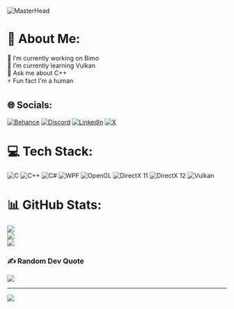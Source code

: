 ![MasterHead](https://media.licdn.com/dms/image/D5612AQHmfXu03WIBhA/article-cover_image-shrink_720_1280/0/1689012633580?e=2147483647&v=beta&t=tLTJ7NRLZEh7NzJTurK5kVFyZuhqvEo_QRXMfZEilPs)
# 💫 About Me:
🔭 I’m currently working on Bimo<br>🌱 I’m currently learning Vulkan<br>💬 Ask me about C++<br>⚡ Fun fact I'm a human


## 🌐 Socials:
[![Behance](https://img.shields.io/badge/Behance-1769ff?logo=behance&logoColor=white)](https://behance.net/Marcheder) [![Discord](https://img.shields.io/badge/Discord-%237289DA.svg?logo=discord&logoColor=white)](https://discord.gg/marchederahmed) [![LinkedIn](https://img.shields.io/badge/LinkedIn-%230077B5.svg?logo=linkedin&logoColor=white)](https://linkedin.com/in/ahmed-samy-5005a3273) [![X](https://img.shields.io/badge/X-black.svg?logo=X&logoColor=white)](https://x.com/marcheder162496) 

# 💻 Tech Stack:
![C](https://img.shields.io/badge/c-%2300599C.svg?style=for-the-badge&logo=c&logoColor=white) 
![C++](https://img.shields.io/badge/c++-%2300599C.svg?style=for-the-badge&logo=c%2B%2B&logoColor=white) 
![C#](https://img.shields.io/badge/c%23-%23239120.svg?style=for-the-badge&logo=csharp&logoColor=white) 
![WPF](https://img.shields.io/badge/WPF-%235C2D91.svg?style=for-the-badge&logo=windows&logoColor=white)
![OpenGL](https://img.shields.io/badge/OpenGL-%23FFFFFF.svg?style=for-the-badge&logo=opengl) 
![DirectX 11](https://img.shields.io/badge/DirectX%2011-%230074CB.svg?style=for-the-badge&logo=directx) 
![DirectX 12](https://img.shields.io/badge/DirectX%2012-%230074CB.svg?style=for-the-badge&logo=directx) 
![Vulkan](https://img.shields.io/badge/Vulkan-%23A31F34.svg?style=for-the-badge&logo=vulkan&logoColor=white)

# 📊 GitHub Stats:
![](https://github-readme-stats.vercel.app/api?username=AhmedSamyMousa&theme=ambient_gradient&hide_border=false&include_all_commits=false&count_private=false)<br/>
![](https://github-readme-streak-stats.herokuapp.com/?user=AhmedSamyMousa&theme=ambient_gradient&hide_border=false)<br/>
![](https://github-readme-stats.vercel.app/api/top-langs/?username=AhmedSamyMousa&theme=ambient_gradient&hide_border=false&include_all_commits=false&count_private=false&layout=compact)

### ✍️ Random Dev Quote
![](https://quotes-github-readme.vercel.app/api?type=horizontal&theme=radical)

---
[![](https://visitcount.itsvg.in/api?id=AhmedSamyMousa&icon=2&color=13)](https://visitcount.itsvg.in)

<!-- Proudly created with GPRM ( https://gprm.itsvg.in ) -->
